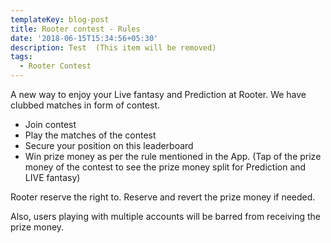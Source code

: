 ```yaml
---
templateKey: blog-post
title: Rooter contest - Rules
date: '2018-06-15T15:34:56+05:30'
description: Test  (This item will be removed)
tags:
  - Rooter Contest
---
```

A new way to enjoy your Live fantasy and Prediction at Rooter. We have clubbed matches in form of contest.  

	

* Join contest 
*  Play the matches of the contest
* Secure your position on this leaderboard
* Win prize money as per the rule mentioned in the App. (Tap of the prize money of the contest to see the prize money split for Prediction and LIVE fantasy)



Rooter reserve the right to. Reserve and revert the prize money if needed. 

Also, users playing with multiple accounts will be barred from receiving the prize money.
